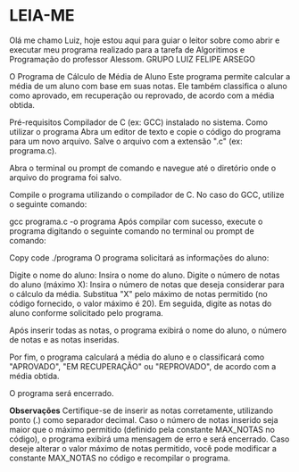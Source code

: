 # LEIA-ME

Olá me chamo Luiz, hoje estou aqui para guiar o leitor sobre como abrir e executar meu programa realizado para a tarefa de Algoritimos e Programação do professor Alessom.
GRUPO
LUIZ FELIPE ARSEGO

O Programa de Cálculo de Média de Aluno
Este programa permite calcular a média de um aluno com base em suas notas. Ele também classifica o aluno como aprovado, em recuperação ou reprovado, de acordo com a média obtida.

Pré-requisitos
Compilador de C (ex: GCC) instalado no sistema.
Como utilizar o programa
Abra um editor de texto e copie o código do programa para um novo arquivo. Salve o arquivo com a extensão ".c" (ex: programa.c).

Abra o terminal ou prompt de comando e navegue até o diretório onde o arquivo do programa foi salvo.

Compile o programa utilizando o compilador de C. No caso do GCC, utilize o seguinte comando:


gcc programa.c -o programa
Após compilar com sucesso, execute o programa digitando o seguinte comando no terminal ou prompt de comando:


Copy code
./programa
O programa solicitará as informações do aluno:

Digite o nome do aluno: Insira o nome do aluno.
Digite o número de notas do aluno (máximo X): Insira o número de notas que deseja considerar para o cálculo da média. Substitua "X" pelo máximo de notas permitido (no código fornecido, o valor máximo é 20).
Em seguida, digite as notas do aluno conforme solicitado pelo programa.

Após inserir todas as notas, o programa exibirá o nome do aluno, o número de notas e as notas inseridas.

Por fim, o programa calculará a média do aluno e o classificará como "APROVADO", "EM RECUPERAÇÃO" ou "REPROVADO", de acordo com a média obtida.

O programa será encerrado.

**Observações**
Certifique-se de inserir as notas corretamente, utilizando ponto (.) como separador decimal.
Caso o número de notas inserido seja maior que o máximo permitido (definido pela constante MAX_NOTAS no código), o programa exibirá uma mensagem de erro e será encerrado.
Caso deseje alterar o valor máximo de notas permitido, você pode modificar a constante MAX_NOTAS no código e recompilar o programa.
